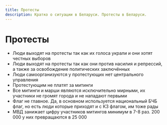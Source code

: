 ```yaml
---
title: Протесты
description: Кратко о ситуации в Беларуси. Протесты в Беларуси.
---
```


# Протесты

- Люди выходят на протесты так как их голоса украли и они хотят честных выборов
- Люди выходят на протесты так как они против насилия и репрессий, а также за освобождение политических заключённых
- Люди самоорганизуются у протестующих нет центрального управления
- Протестующим не платят за митинги
- Все митинги и марши являются исключительно мирными, их участники не громят города и не нападают первыми
- Флаг не главное. Да, в основном используется национальный БЧБ флаг, но есть люди которые приходят и с КЗ флагом, им тоже рады
- МВД занижает цифру участников митингов *минимум* в 7-8 раз. 200 000 у них превращаются в 25 000
